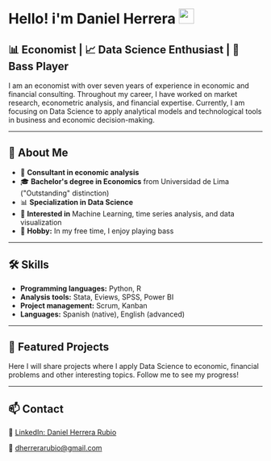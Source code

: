 # Hello! i'm Daniel Herrera <img src="https://raw.githubusercontent.com/MartinHeinz/MartinHeinz/master/wave.gif" width="30px">

## 📊 Economist | 📈 Data Science Enthusiast | 🎸 Bass Player

I am an economist with over seven years of experience in economic and financial consulting. Throughout my career, I have worked on market research, econometric analysis, and financial expertise. Currently, I am focusing on Data Science to apply analytical models and technological tools in business and economic decision-making.

---

## 🚀 About Me

- 📌 **Consultant in economic analysis**
- 🎓 **Bachelor's degree in Economics** from Universidad de Lima ("Outstanding" distinction)
- 📊 **Specialization in Data Science**
- 🧠 **Interested in** Machine Learning, time series analysis, and data visualization
- 🎸 **Hobby:** In my free time, I enjoy playing bass

---

## 🛠️ Skills

- **Programming languages:** Python, R
- **Analysis tools:** Stata, Eviews, SPSS, Power BI
- **Project management:** Scrum, Kanban
- **Languages:** Spanish (native), English (advanced)

---

## 📂 Featured Projects

Here I will share projects where I apply Data Science to economic, financial problems and other interesting topics. Follow me to see my progress!

---

## 📫 Contact

📎 [LinkedIn: Daniel Herrera Rubio](https://www.linkedin.com/in/daniel-herrera-rubio/)

📧 dherrerarubio@gmail.com

